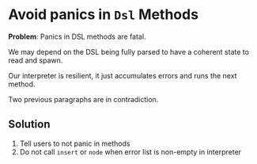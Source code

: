 # Avoid panics in `Dsl` Methods

**Problem**: Panics in DSL methods are fatal.

We may depend on the DSL being fully parsed to have a coherent state to read
and spawn.

Our interpreter is resilient, it just accumulates errors and runs the next method.

Two previous paragraphs are in contradiction.

## Solution

1. Tell users to not panic in methods
2. Do not call `insert` or `node` when error list is non-empty in interpreter
